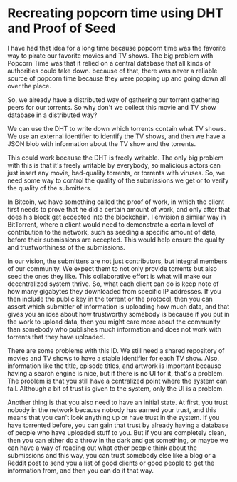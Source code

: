 # Recreating popcorn time using DHT and Proof of Seed

I have had that idea for a long time because popcorn time was the favorite way to pirate our favorite movies and TV shows. The big problem with Popcorn Time was that it relied on a central database that all kinds of authorities could take down. because of that, there was never a reliable source of popcorn time because they were popping
up and going down all over the place.

So, we already have a distributed way of gathering our torrent gathering peers for our torrents. So why
don't we collect this movie and TV show database in a distributed way?

We can use the DHT to write down which torrents contain what TV shows. We use an external identifier to identify the TV shows, and then we have a JSON blob with information about the TV show and the torrents.

This could work because the DHT is freely writable. The only big problem with this is that it's freely writable by everybody, so malicious actors can just insert any movie, bad-quality torrents, or torrents with viruses. So, we need some way to control the quality of the submissions we get or to verify the quality of the submitters.

In Bitcoin, we have something called the proof of work, in which the client first needs to prove that he did a certain amount of work, and only after that does his block get accepted into the blockchain. I envision a similar way in BitTorrent, where a client would need to demonstrate a certain level of contribution to the network, such as seeding a specific amount of data, before their submissions are accepted. This would help ensure the quality and trustworthiness of the submissions.

In our vision, the submitters are not just contributors, but integral members of our community. We expect them to not only provide torrents but also seed the ones they like. This collaborative effort is what will make our decentralized system thrive.
So, what each client can do is keep note of how many gigabytes they downloaded from specific IP addresses. If you then include the public key in the torrent or the protocol, then you can assert which submitter of information is uploading how much data, and that gives you an idea about how trustworthy somebody is because if you put in the work to upload data, then you might care more about the community than somebody who publishes much information and does not work with torrents that they have uploaded.

There are some problems with this ID. We still need a shared repository of movies and TV shows to have a stable identifier for each TV show. Also, information like the title, episode titles, and artwork is important because having a search engine is nice, but if there is no UI for it, that's a problem. The problem is that you still have a centralized point where the system can fail. Although a bit of trust is given to the system, only the UI is a problem.

Another thing is that you also need to have an initial state. At first, you trust nobody in the network because nobody has earned your trust, and this means that you can't look anything up or have trust in the system. If you have torrented before, you can gain that trust
by already having a database of people who have uploaded stuff to you. But if you are completely clean, then you can either do a throw in the dark and get something, or maybe we can have a way of reading out what other people think about the submissions and this way, you can
trust somebody else like a blog or a Reddit post to send you a list of
good clients or good people to get the information from, and then you can do it that way.
